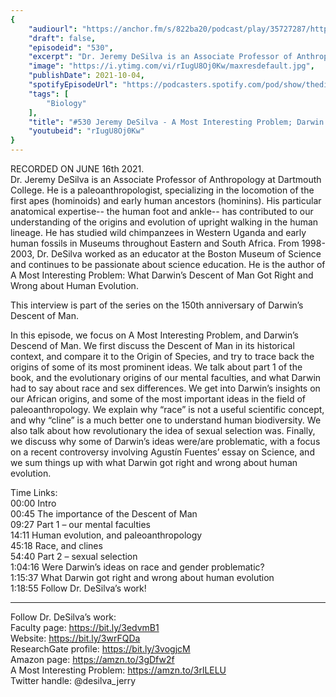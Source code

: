 ```yaml
---
{
	"audiourl": "https://anchor.fm/s/822ba20/podcast/play/35727287/https%3A%2F%2Fd3ctxlq1ktw2nl.cloudfront.net%2Fstaging%2F2021-5-18%2F9ade8828-76b2-11e4-8d32-c4c8658a3b62.m4a",
	"draft": false,
	"episodeid": "530",
	"excerpt": "Dr. Jeremy DeSilva is an Associate Professor of Anthropology at Dartmouth College. He is a paleoanthropologist, specializing in the locomotion of the first apes (hominoids) and early human ancestors (hominins). His particular anatomical expertise-- the human foot and ankle-- has contributed to our understanding of the origins and evolution of upright walking in the human lineage.  He has studied wild chimpanzees in Western Uganda and early human fossils in Museums throughout Eastern and South Africa. From 1998-2003, Dr. DeSilva worked as an educator at the Boston Museum of Science and continues to be passionate about science education. He is the author of A Most Interesting Problem: What Darwin’s Descent of Man Got Right and Wrong about Human Evolution.",
	"image": "https://i.ytimg.com/vi/rIugU8Oj0Kw/maxresdefault.jpg",
	"publishDate": 2021-10-04,
	"spotifyEpisodeUrl": "https://podcasters.spotify.com/pod/show/thedissenter/episodes/530-Jeremy-DeSilva---A-Most-Interesting-Problem-Darwins-Descent-of-Man-150th-anniversary-e130qfn",
	"tags": [
		"Biology"
	],
	"title": "#530 Jeremy DeSilva - A Most Interesting Problem; Darwin’s Descent of Man (150th anniversary)",
	"youtubeid": "rIugU8Oj0Kw"
}
---
```

RECORDED ON JUNE 16th 2021.  
Dr. Jeremy DeSilva is an Associate Professor of Anthropology at Dartmouth College. He is a paleoanthropologist, specializing in the locomotion of the first apes (hominoids) and early human ancestors (hominins). His particular anatomical expertise-- the human foot and ankle-- has contributed to our understanding of the origins and evolution of upright walking in the human lineage.  He has studied wild chimpanzees in Western Uganda and early human fossils in Museums throughout Eastern and South Africa. From 1998-2003, Dr. DeSilva worked as an educator at the Boston Museum of Science and continues to be passionate about science education. He is the author of A Most Interesting Problem: What Darwin’s Descent of Man Got Right and Wrong about Human Evolution.

This interview is part of the series on the 150th anniversary of Darwin’s Descent of Man. 

In this episode, we focus on A Most Interesting Problem, and Darwin’s Descend of Man. We first discuss the Descent of Man in its historical context, and compare it to the Origin of Species, and try to trace back the origins of some of its most prominent ideas. We talk about part 1 of the book, and the evolutionary origins of our mental faculties, and what Darwin had to say about race and sex differences. We get into Darwin’s insights on our African origins, and some of the most important ideas in the field of paleoanthropology. We explain why “race” is not a useful scientific concept, and why “cline” is a much better one to understand human biodiversity. We also talk about how revolutionary the idea of sexual selection was. Finally, we discuss why some of Darwin’s ideas were/are problematic, with a focus on a recent controversy involving Agustín Fuentes’ essay on Science, and we sum things up with what Darwin got right and wrong about human evolution.

Time Links:  
<time>00:00</time> Intro  
<time>00:45</time> The importance of the Descent of Man  
<time>09:27</time> Part 1 – our mental faculties  
<time>14:11</time> Human evolution, and paleoanthropology  
<time>45:18</time> Race, and clines  
<time>54:40</time> Part 2 – sexual selection  
<time>1:04:16</time> Were Darwin’s ideas on race and gender problematic?  
<time>1:15:37</time> What Darwin got right and wrong about human evolution  
<time>1:18:55</time> Follow Dr. DeSilva’s work!

---

Follow Dr. DeSilva’s work:  
Faculty page: https://bit.ly/3edvmB1  
Website: https://bit.ly/3wrFQDa  
ResearchGate profile: https://bit.ly/3vogjcM  
Amazon page: https://amzn.to/3gDfw2f  
A Most Interesting Problem: https://amzn.to/3rlLELU  
Twitter handle: @desilva_jerry
